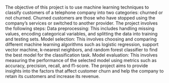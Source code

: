 The objective of this project is to use machine learning techniques to classify customers of a telephone company into two categories: churned or not churned. Churned customers are those who have stopped using the company’s services or switched to another provider.
The project involves the following steps:
Data preprocessing: This includes handling missing values, encoding categorical variables, and splitting the data into training and testing sets.
Model selection: This involves choosing and comparing different machine learning algorithms such as logistic regression, support vector machine, k-nearest neighbors, and random forest classifier to find the best model for the classification task.
Model evaluation: This involves measuring the performance of the selected model using metrics such as accuracy, precision, recall, and f1-score.
The project aims to provide insights into the factors that affect customer churn and help the company to retain its customers and increase its revenue.
